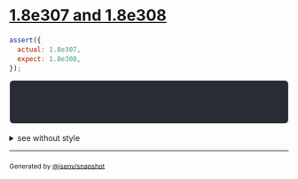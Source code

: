 # [1.8e307 and 1.8e308](../../number.test.js#L107)

```js
assert({
  actual: 1.8e307,
  expect: 1.8e308,
});
```

![img](throw.svg)

<details>
  <summary>see without style</summary>

```console
AssertionError: actual and expect are different

actual: 183_070_000_000_000_000_000_000_000_000_000_000_000_000_000_000_000_000_000_000_000_000_000…
expect: Infinity
```

</details>


---

<sub>
  Generated by <a href="https://github.com/jsenv/core/tree/main/packages/independent/snapshot">@jsenv/snapshot</a>
</sub>
